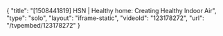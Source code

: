 {
    "title": "[1508441819] HSN | Healthy home: Creating Healthy Indoor Air",
    "type": "solo",
    "layout": "iframe-static",
    "videoId": "123178272",
    "url": "\/tvpembed\/123178272"
}